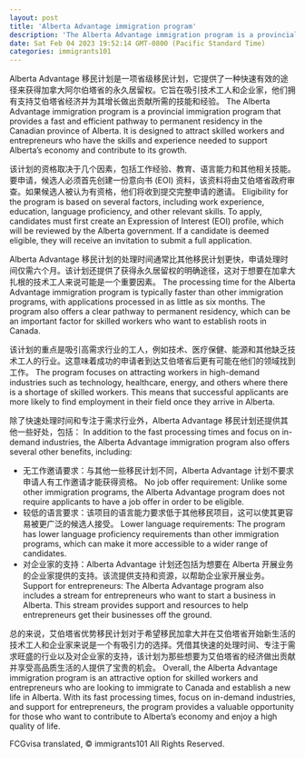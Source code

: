 ```yaml
---
layout: post
title: 'Alberta Advantage immigration program'
description: 'The Alberta Advantage immigration program is a provincial immigration program that provides a fast and efficient pathway to permanent residency in the Canadian province of Alberta. It is designed to attract skilled workers and entrepreneurs who have the skills and experience needed to support Alberta’s economy and contribute to its growth. Eligibility for the program […]'
date: Sat Feb 04 2023 19:52:14 GMT-0800 (Pacific Standard Time)
categories: immigrants101
---
```


Alberta Advantage 移民计划是一项省级移民计划，它提供了一种快速有效的途径来获得加拿大阿尔伯塔省的永久居留权。它旨在吸引技术工人和企业家，他们拥有支持艾伯塔省经济并为其增长做出贡献所需的技能和经验。	The Alberta Advantage immigration program is a provincial immigration program that provides a fast and efficient pathway to permanent residency in the Canadian province of Alberta. It is designed to attract skilled workers and entrepreneurs who have the skills and experience needed to support Alberta’s economy and contribute to its growth.
	
该计划的资格取决于几个因素，包括工作经验、教育、语言能力和其他相关技能。要申请，候选人必须首先创建一份意向书 (EOI) 资料，该资料将由艾伯塔省政府审查。如果候选人被认为有资格，他们将收到提交完整申请的邀请。	Eligibility for the program is based on several factors, including work experience, education, language proficiency, and other relevant skills. To apply, candidates must first create an Expression of Interest (EOI) profile, which will be reviewed by the Alberta government. If a candidate is deemed eligible, they will receive an invitation to submit a full application.
	
Alberta Advantage 移民计划的处理时间通常比其他移民计划更快，申请处理时间仅需六个月。该计划还提供了获得永久居留权的明确途径，这对于想要在加拿大扎根的技术工人来说可能是一个重要因素。	The processing time for the Alberta Advantage immigration program is typically faster than other immigration programs, with applications processed in as little as six months. The program also offers a clear pathway to permanent residency, which can be an important factor for skilled workers who want to establish roots in Canada.
	
该计划的重点是吸引高需求行业的工人，例如技术、医疗保健、能源和其他缺乏技术工人的行业。这意味着成功的申请者到达艾伯塔省后更有可能在他们的领域找到工作。	The program focuses on attracting workers in high-demand industries such as technology, healthcare, energy, and others where there is a shortage of skilled workers. This means that successful applicants are more likely to find employment in their field once they arrive in Alberta.
	
除了快速处理时间和专注于需求行业外，Alberta Advantage 移民计划还提供其他一些好处，包括：	In addition to the fast processing times and focus on in-demand industries, the Alberta Advantage immigration program also offers several other benefits, including:
	
* 无工作邀请要求：与其他一些移民计划不同，Alberta Advantage 计划不要求申请人有工作邀请才能获得资格。	  No job offer requirement: Unlike some other immigration programs, the Alberta Advantage program does not require applicants to have a job offer in order to be eligible.
* 较低的语言要求：该项目的语言能力要求低于其他移民项目，这可以使其更容易被更广泛的候选人接受。	  Lower language requirements: The program has lower language proficiency requirements than other immigration programs, which can make it more accessible to a wider range of candidates.
* 对企业家的支持：Alberta Advantage 计划还包括为想要在 Alberta 开展业务的企业家提供的支持。该流提供支持和资源，以帮助企业家开展业务。	  Support for entrepreneurs: The Alberta Advantage program also includes a stream for entrepreneurs who want to start a business in Alberta. This stream provides support and resources to help entrepreneurs get their businesses off the ground.
	
总的来说，艾伯塔省优势移民计划对于希望移民加拿大并在艾伯塔省开始新生活的技术工人和企业家来说是一个有吸引力的选择。凭借其快速的处理时间、专注于需求旺盛的行业以及对企业家的支持，该计划为那些想要为艾伯塔省的经济做出贡献并享受高品质生活的人提供了宝贵的机会。	Overall, the Alberta Advantage immigration program is an attractive option for skilled workers and entrepreneurs who are looking to immigrate to Canada and establish a new life in Alberta. With its fast processing times, focus on in-demand industries, and support for entrepreneurs, the program provides a valuable opportunity for those who want to contribute to Alberta’s economy and enjoy a high quality of life.

FCGvisa translated, © immigrants101 All Rights Reserved.
